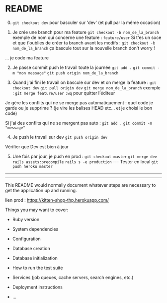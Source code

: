 # README

0. `git checkout dev` pour basculer sur 'dev' (et pull par la même occasion)

1. Je crée une branch pour ma feature
`git checkout -b nom_de_la_branch` exemple de nom qui concerne une feature : `feature/user`
Si t'es un soce et que t'oublies de créer ta branch avant les modifs :
`git checkout -b nom_de_la_branch` ça bascule tout sur la nouvelle branch don't worry !

... je code ma feature

2. Je passe commit push le travail toute la journée
 `git add .`
 `git commit -m "mon message"`
 `git push origin nom_de_la_branch`

3. Quand j'ai fini le travail on bascule sur dev et on merge la feature :
 `git checkout dev`
 `git pull origin dev`
 `git merge nom_de_la_branch` exemple : `git merge feature/user`
 `:wq` pour quitter l'éditeur

 Je gère les conflits qui ne se merge pas automatiquement : quel code je garde ou je supprime ? (je vire les balises HEAD etc... et je choisi le bon code)

Si j'ai des conflits qui ne se mergent pas auto :
 `git add .`
 `git commit -m "message"`

4. Je push le travail sur dev
`git push origin dev`

Vérifier que Dev est bien à jour

5. Une fois par jour, je push en prod :
 `git checkout master`
 `git merge dev`
 `rails assets:precompile`
 `rails s -e production`
--- Tester en local
 `git push heroku master`


------------------------------------------
------------------------------------------


This README would normally document whatever steps are necessary to get the
application up and running.

lien prod : https://kitten-shop-thp.herokuapp.com/

Things you may want to cover:

* Ruby version

* System dependencies

* Configuration

* Database creation

* Database initialization

* How to run the test suite

* Services (job queues, cache servers, search engines, etc.)

* Deployment instructions

* ...
